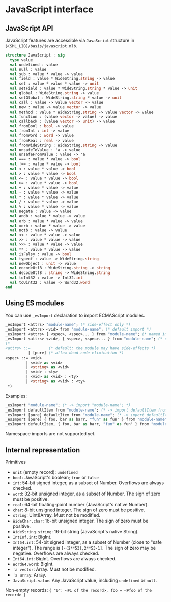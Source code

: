# JavaScript interface

## JavaScript API

JavaScript features are accessible via `JavaScript` structure in `$(SML_LIB)/basis/javascript.mlb`.

```sml
structure JavaScript : sig
  type value
  val undefined : value
  val null : value
  val sub : value * value -> value
  val field : value * WideString.string -> value
  val set : value * value * value -> unit
  val setField : value * WideString.string * value -> unit
  val global : WideString.string -> value
  val setGlobal : WideString.string * value -> unit
  val call : value -> value vector -> value
  val new : value -> value vector -> value
  val method : value * WideString.string -> value vector -> value
  val function : (value vector -> value) -> value
  val callback : (value vector -> unit) -> value
  val fromBool : bool -> value
  val fromInt : int -> value
  val fromWord : word -> value
  val fromReal : real -> value
  val fromWideString : WideString.string -> value
  val unsafeToValue : 'a -> value
  val unsafeFromValue : value -> 'a
  val === : value * value -> bool
  val !== : value * value -> bool
  val < : value * value -> bool
  val > : value * value -> bool
  val <= : value * value -> bool
  val >= : value * value -> bool
  val + : value * value -> value
  val - : value * value -> value
  val * : value * value -> value
  val / : value * value -> value
  val % : value * value -> value
  val negate : value -> value
  val andb : value * value -> value
  val orb : value * value -> value
  val xorb : value * value -> value
  val notb : value -> value
  val << : value * value -> value
  val >> : value * value -> value
  val >>> : value * value -> value
  val ** : value * value -> value
  val isFalsy : value -> bool
  val typeof : value -> WideString.string
  val newObject : unit -> value
  val encodeUtf8 : WideString.string -> string
  val decodeUtf8 : string -> WideString.string
  val toInt32 : value -> Int32.int
  val toUint32 : value -> Word32.word
end
```

## Using ES modules

You can use `_esImport` declaration to import ECMAScript modules.

```sml
_esImport <attrs> "module-name"; (* side-effect only *)
_esImport <attrs> <vid> from "module-name"; (* default import *)
_esImport <attrs> { <spec>, <spec>... } from "module-name"; (* named imports *)
_esImport <attrs> <vid>, { <spec>, <spec>... } from "module-name"; (* default and named imports *)
(*
<attrs> ::=        (* default; the module may have side-effects *)
          | [pure] (* allow dead-code elimination *)
<spec> ::= <vid>
         | <vid> as <vid>
         | <string> as <vid>
         | <vid> : <ty>
         | <vid> as <vid> : <ty>
         | <string> as <vid> : <ty>
 *)
```

Examples:

```sml
_esImport "module-name"; (* -> import "module-name"; *)
_esImport defaultItem from "module-name"; (* -> import defaultItem from "module-name"; *)
_esImport [pure] defaultItem from "module-name"; (* -> import defaultItem from "module-name"; with dead-code elimination enabled *)
_esImport [pure] { foo, bar as barr, "fun" as fun' } from "module-name"; (* -> import { foo, bar as barr, fun as fun$PRIME } from "module-name"; with dead-code elimination enabled *)
_esImport defaultItem, { foo, bar as barr, "fun" as fun' } from "module-name"; (* -> import defaultItem, { foo, bar as barr, fun as fun$PRIME } from "module-name"; *)
```

Namespace imports are not supported yet.

## Internal representation

Primitives

* `unit` (empty record): `undefined`
* `bool`: JavaScript's boolean; `true` or `false`
* `int`: 54-bit signed integer, as a subset of Number. Overflows are always checked.
* `word`: 32-bit unsigned integer, as a subset of Number. The sign of zero must be positive.
* `real`: 64-bit floating-point number (JavaScript's native Number).
* `char`: 8-bit unsigned integer. The sign of zero must be positive.
* `string`: Uint8Array. Must not be modified.
* `WideChar.char`: 16-bit unsigned integer. The sign of zero must be positive.
* `WideString.string`: 16-bit string (JavaScript's native String).
* `IntInf.int`: BigInt.
* `Int54.int`: 54-bit signed integer, as a subset of Number (close to "safe integer"). The range is `[-(2**53),2**53-1]`. The sign of zero may be negative. Overflows are always checked.
* `Int64.int`: BigInt. Overflows are always checked.
* `Word64.word`: BigInt.
* `'a vector`: Array. Must not be modified.
* `'a array`: Array.
* `JavaScript.value`: Any JavaScript value, including `undefined` or `null`.

Non-empty records: `{ "0": <#1 of the record>, foo = <#foo of the record> }`
